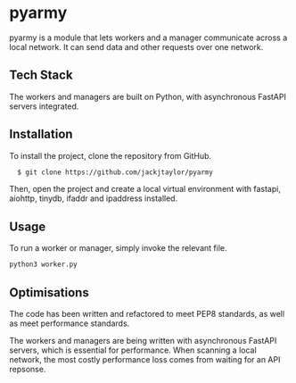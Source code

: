 
# pyarmy

pyarmy is a module that lets workers and a manager communicate across a local network. It can send data and other requests over one network.



## Tech Stack

The workers and managers are built on Python, with asynchronous FastAPI servers integrated.


## Installation

To install the project, clone the repository from GitHub.

```bash
  $ git clone https://github.com/jackjtaylor/pyarmy
```

Then, open the project and create a local virtual environment with fastapi, aiohttp, tinydb, ifaddr and ipaddress installed.
## Usage

To run a worker or manager, simply invoke the relevant file.

```python
python3 worker.py 
```


## Optimisations

The code has been written and refactored to meet PEP8 standards, as well as meet performance standards.

The workers and managers are being written with asynchronous FastAPI servers, which is essential for performance. When scanning a local network, the most costly performance loss comes from waiting for an API repsonse.

